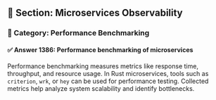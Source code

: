 ## 📘 Section: Microservices Observability
### 🔹 Category: Performance Benchmarking
#### ✅ Answer 1386: Performance benchmarking of microservices

Performance benchmarking measures metrics like response time, throughput, and resource usage. In Rust microservices, tools such as `criterion`, `wrk`, or `hey` can be used for performance testing. Collected metrics help analyze system scalability and identify bottlenecks.
